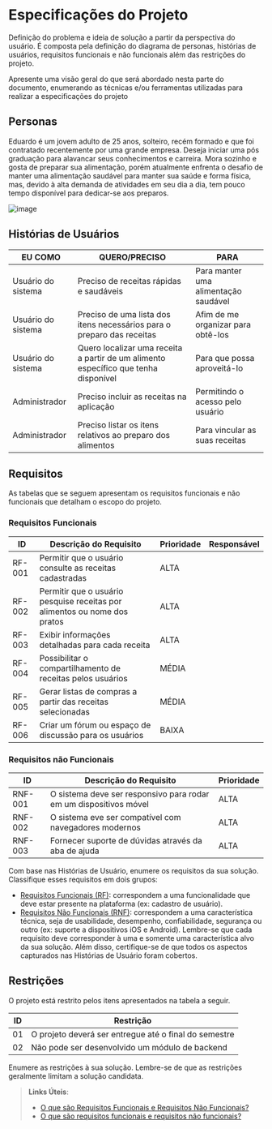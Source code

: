 # Especificações do Projeto

Definição do problema e ideia de solução a partir da perspectiva do usuário. É composta pela definição do  diagrama de personas, histórias de usuários, requisitos funcionais e não funcionais além das restrições do projeto.

Apresente uma visão geral do que será abordado nesta parte do documento, enumerando as técnicas e/ou ferramentas utilizadas para realizar a especificações do projeto

## Personas

Eduardo é um jovem adulto de 25 anos, solteiro, recém formado e que foi contratado recentemente por uma grande empresa. Deseja iniciar uma pós graduação para alavancar seus conhecimentos e carreira. Mora sozinho e gosta de preparar sua alimentação, porém atualmente enfrenta o desafio de manter uma alimentação saudável para manter sua saúde e forma física, mas, devido à alta demanda de atividades em seu dia a dia, tem pouco tempo disponível para dedicar-se aos preparos.

![image](https://github.com/ICEI-PUC-Minas-PMV-SI/pmv-si-2023-2-pe1-t1-gastrocode-pmv/assets/142272104/64b2798b-20fe-404d-9556-b24f3480acb6)


## Histórias de Usuários

| EU COMO | QUERO/PRECISO | PARA |
|--------------------|------------------------------------|----------------------------------------|
|Usuário do sistema  | Preciso de receitas rápidas e saudáveis            | Para manter uma alimentação saudável |
|Usuário do sistema      | Preciso de uma lista dos itens necessários para o preparo das receitas                 | Afim de me organizar para obtê-los |
|Usuário do sistema  | Quero localizar uma receita a partir de um alimento específico que tenha disponível            | Para que possa aproveitá-lo               |
|Administrador       | Preciso incluir as receitas na aplicação                 | Permitindo o acesso pelo usuário |
|Administrador       | Preciso listar os itens relativos ao preparo dos alimentos                 | Para vincular as suas receitas |

## Requisitos

As tabelas que se seguem apresentam os requisitos funcionais e não funcionais que detalham o escopo do projeto.

### Requisitos Funcionais

|ID    | Descrição do Requisito  | Prioridade | Responsável |
|------|-----------------------------------------|----| ----|
|RF-001| Permitir que o usuário consulte as receitas cadastradas | ALTA | |
|RF-002| Permitir que o usuário pesquise receitas por alimentos ou nome dos pratos | ALTA | |
|RF-003| Exibir informações detalhadas para cada receita  | ALTA | |
|RF-004| Possibilitar o compartilhamento de receitas pelos usuários  | MÉDIA | |
|RF-005| Gerar listas de compras a partir das receitas selecionadas  | MÉDIA | |
|RF-006| Criar um fórum ou espaço de discussão para os usuários  | BAIXA | |


### Requisitos não Funcionais

|ID     | Descrição do Requisito  |Prioridade |
|-------|-------------------------|----|
|RNF-001| O sistema deve ser responsivo para rodar em um dispositivos móvel | ALTA | 
|RNF-002| O sistema eve ser compatível com navegadores modernos |  ALTA | 
|RNF-003| Fornecer suporte de dúvidas através da aba de ajuda |  ALTA | 


Com base nas Histórias de Usuário, enumere os requisitos da sua solução. Classifique esses requisitos em dois grupos:

- [Requisitos Funcionais
 (RF)](https://pt.wikipedia.org/wiki/Requisito_funcional):
 correspondem a uma funcionalidade que deve estar presente na
  plataforma (ex: cadastro de usuário).
- [Requisitos Não Funcionais
  (RNF)](https://pt.wikipedia.org/wiki/Requisito_n%C3%A3o_funcional):
  correspondem a uma característica técnica, seja de usabilidade,
  desempenho, confiabilidade, segurança ou outro (ex: suporte a
  dispositivos iOS e Android).
Lembre-se que cada requisito deve corresponder à uma e somente uma
característica alvo da sua solução. Além disso, certifique-se de que
todos os aspectos capturados nas Histórias de Usuário foram cobertos.

## Restrições

O projeto está restrito pelos itens apresentados na tabela a seguir.

|ID| Restrição                                             |
|--|-------------------------------------------------------|
|01| O projeto deverá ser entregue até o final do semestre |
|02| Não pode ser desenvolvido um módulo de backend        |


Enumere as restrições à sua solução. Lembre-se de que as restrições geralmente limitam a solução candidata.

> **Links Úteis**:
> - [O que são Requisitos Funcionais e Requisitos Não Funcionais?](https://codificar.com.br/requisitos-funcionais-nao-funcionais/)
> - [O que são requisitos funcionais e requisitos não funcionais?](https://analisederequisitos.com.br/requisitos-funcionais-e-requisitos-nao-funcionais-o-que-sao/)

